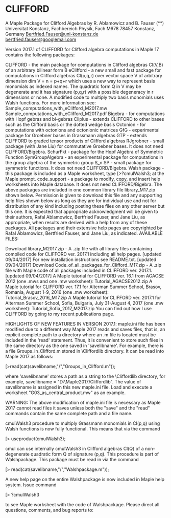 # CLIFFORD
A Maple Package for Clifford Algebras by R. Ablamowicz and B. Fauser
(**) Universitat Konstanz, Fachbereich Physik, Fach M678
78457 Konstanz, Germany
Bertfried.Fauser@uni-konstanz.de
bertfried.fauser@googlemail.com

Version 2017.1 of CLIFFORD for Clifford algebra computations in Maple 17 contains the following packages:

CLIFFORD - the main package for computations in Clifford algebras Cl(V,B) of an arbitrary bilinear form B
eClifford - a new small and fast package for computations in Clifford algebras Cl(p,q,r) over vector space V of arbitrary dimension dim V = n = p+q+r which uses a new way to represent basis monomials as indexed names. The quadratic form Q in V may be degenerate and it has signature (p,q,r) with a possible degeneracy in r dimensions or none. A modified code to multiply two basis monomials uses Walsh functions. For more information see:
Sample_computations_with_eClifford_M2017.mw
Sample_computations_with_eClifford_M2017.pdf
Bigebra - for computations with Hopf gebras and bi-gebras
Cliplus - extends CLIFFORD to other bases such as the Clifford basis or the dotted wedge basis
Octonion - for computations with octonions and octonionic matrices
GfG - experimental package for Groebner bases in Grassmann algebras
GTP - extends CLIFFORD to graded tensor products of Clifford algebras
RJgrobner - small package (with Jane Liu) for commutative Groebner bases. It does not need CLIFFORD/Bigebra.
SchurFkt - package for the Hopf Algebra of Symmetric Function
SymGroupAlgebra - an experimental package for computations in the group algebra of the symmetric group S_n
SP - small package for symmetric functions. It does not need CLIFFORD/Bigebra.
Walsh package - this package is included as a Maple worksheet, type [>?cmulWalsh3; at the Maple prompt.
code_support - a package to modify, copy, and insert help worksheets into Maple database. It does not need CLIFFORD/Bigebra.
The above packages are included in one common library file library_M17.zip shown below. Permission is given to download this file and any supporting help files shown below as long as they are for individual use and not for distribution of any kind including posting these files on any other server but this one. It is expected that appropriate acknowledgment will be given to their authors, Rafal Ablamowicz, Bertfried Fauser, and Jane Liu, as appropriate, when results are derived with a help from any of these packages. All packages and their extensive help pages are copyrighted by Rafal Ablamowicz, Bertfried Fauser, and Jane Liu, as indicated.
AVAILABLE FILES:

Download library_M2017.zip - A .zip file with all library files containing compiled code for CLIFFORD ver. 2017.1 including all help pages. [updated 09/04/2017]
For new installation instructions see README.txt. [updated 09/04/2017]
Download Code_of_all_packages_for_Clifford_M17.zip - A .zip file with Maple code of all packages included in CLIFFORD ver. 2017.1. [updated 09/04/2017]
A Maple tutorial for CLIFFORD ver. 16.1 from AGACSE 2012 (one .mws and one .mw worksheet): Tutorial_AGACSE2012.zip
A Maple tutorial for CLIFFORD ver. 17.1 for Alterman Summer School, Brasov, Romania, August 1-9, 2016 (one .mw worksheet): Tutorial_Brasov_2016_M17.zip
A Maple tutorial for CLIFFORD ver. 2017.1 for Alterman Summer School, Sofia, Bulgaria, July 31-August 4, 2017 (one .mw worksheet): Tutorial_Sofia_2017_M2017.zip
You can find out how I use CLIFFORD by going to my recent publications page.

HIGHLIGHTS OF NEW FEATURES IN VERSION 2017.1:
maple.ini file has been modified due to a different way Maple 2017 reads and saves files, that is, an explicit complete path to a directory where an .m file is located must be included in the 'read' statement. Thus, it is convenient to store such files in the same directory as the one saved in 'savelibname'. For example, there is a file Groups_in_Clifford.m stored in \Cliffordlib directory. It can be read into Maple 2017 as follows:

[>read(cat(savelibname,"/","Groups_in_Clifford.m"));

where 'savelibname' stores a path as a string to the \Cliffordlib directory, for example, savelibname = "D:\Maple2017/Cliffordlib". The value of savelibname is assigned in this new maple.ini file. Load and execute a worksheet "G03_as_central_product.mw" as an example.

WARNING: The above modification of maple.ini file is necessary as Maple 2017 cannot read files it saves unless both the "save" and the "read" commands contain the same complete path and a file name.

cmulWalsh3 procedure to multiply Grassmann monomials in Cl(p,q) using Walsh functions is now fully functional. This means that via the command

[> useproduct(cmulWalsh3);

cmul can use internally cmulWalsh3 in Clifford algebras Cl(Q) of a non-degenerate quadratic form Q of signature (p,q). This procedure is part of Walshpackage. This package must be read in via the command

[> read(cat(savelibname,"/","Walshpackage.m"));

A new help page on the entire Walshpackage is now included in Maple help system. Issue command

[> ?cmulWalsh3

to see Maple worksheet with the code of Walshpackage.
Please direct all questions, comments, and bug reports to:
